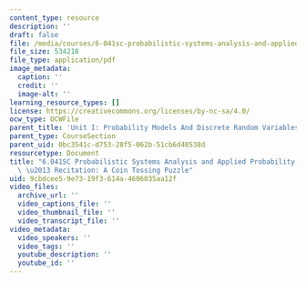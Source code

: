 ```yaml
---
content_type: resource
description: ''
draft: false
file: /media/courses/6-041sc-probabilistic-systems-analysis-and-applied-probability-fall-2013/9cbdcee59e7319f3614a4606035aa12f_MIT6_041SCF13_Ch1_Coin_Toss_Puzzle_300k.pdf
file_size: 534218
file_type: application/pdf
image_metadata:
  caption: ''
  credit: ''
  image-alt: ''
learning_resource_types: []
license: https://creativecommons.org/licenses/by-nc-sa/4.0/
ocw_type: OCWFile
parent_title: 'Unit I: Probability Models And Discrete Random Variables '
parent_type: CourseSection
parent_uid: 0bc3541c-d753-28f5-062b-51cb6d40538d
resourcetype: Document
title: "6.041SC Probabilistic Systems Analysis and Applied Probability, Fall 2013Transcript\
  \ \u2013 Recitation: A Coin Tossing Puzzle"
uid: 9cbdcee5-9e73-19f3-614a-4606035aa12f
video_files:
  archive_url: ''
  video_captions_file: ''
  video_thumbnail_file: ''
  video_transcript_file: ''
video_metadata:
  video_speakers: ''
  video_tags: ''
  youtube_description: ''
  youtube_id: ''
---
```

